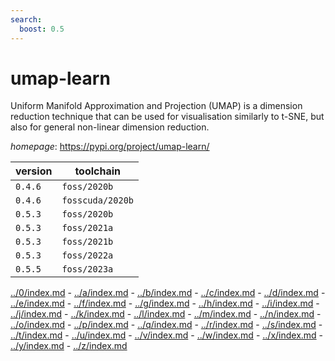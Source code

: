 ```yaml
---
search:
  boost: 0.5
---
```

# umap-learn

Uniform Manifold Approximation and Projection (UMAP) is a  dimension reduction technique that can be used for visualisation similarly to t-SNE,  but also for general non-linear dimension reduction.

*homepage*: <https://pypi.org/project/umap-learn/>

version | toolchain
--------|----------
``0.4.6`` | ``foss/2020b``
``0.4.6`` | ``fosscuda/2020b``
``0.5.3`` | ``foss/2020b``
``0.5.3`` | ``foss/2021a``
``0.5.3`` | ``foss/2021b``
``0.5.3`` | ``foss/2022a``
``0.5.5`` | ``foss/2023a``

[../0/index.md](0) - [../a/index.md](a) - [../b/index.md](b) - [../c/index.md](c) - [../d/index.md](d) - [../e/index.md](e) - [../f/index.md](f) - [../g/index.md](g) - [../h/index.md](h) - [../i/index.md](i) - [../j/index.md](j) - [../k/index.md](k) - [../l/index.md](l) - [../m/index.md](m) - [../n/index.md](n) - [../o/index.md](o) - [../p/index.md](p) - [../q/index.md](q) - [../r/index.md](r) - [../s/index.md](s) - [../t/index.md](t) - [../u/index.md](u) - [../v/index.md](v) - [../w/index.md](w) - [../x/index.md](x) - [../y/index.md](y) - [../z/index.md](z)

